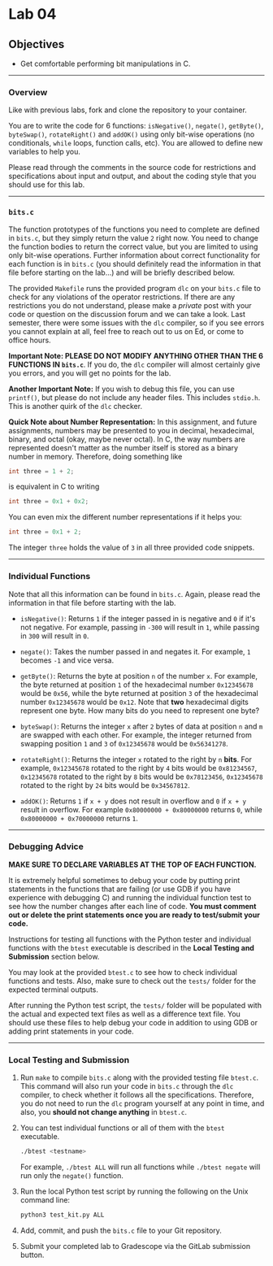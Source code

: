 # Lab 04

## Objectives

- Get comfortable performing bit manipulations in C.

---

### Overview

Like with previous labs, fork and clone the repository to your container.

You are to write the code for 6 functions: `isNegative()`, `negate()`,
`getByte()`, `byteSwap()`, `rotateRight()` and `addOK()` using only bit-wise
operations (no conditionals, `while` loops, function calls, etc). You are
allowed to define new variables to help you.

Please read through the comments in the source code for restrictions and
specifications about input and output, and about the coding style that you
should use for this lab.

---

### `bits.c`

The function prototypes of the functions you need to complete are defined in
`bits.c`, but they simply return the value `2` right now. You need to change the
function bodies to return the correct value, but you are limited to using only
bit-wise operations. Further information about correct functionality for each
function is in `bits.c` (you should definitely read the information in that file
before starting on the lab...) and will be briefly described below.

The provided `Makefile` runs the provided program `dlc` on your `bits.c` file to
check for any violations of the operator restrictions. If there are any
restrictions you do not understand, please make a *private* post with your code
or question on the discussion forum and we can take a look. Last semester, there
were some issues with the `dlc` compiler, so if you see errors you cannot
explain at all, feel free to reach out to us on Ed, or come to office hours.

**Important Note: PLEASE DO NOT MODIFY ANYTHING OTHER THAN THE 6 FUNCTIONS IN
`bits.c`**. If you do, the `dlc` compiler will almost certainly give you errors,
and you will get no points for the lab.

**Another Important Note:** If you wish to debug this file, you can use
`printf()`, but please do not include any header files. This includes `stdio.h`.
This is another quirk of the `dlc` checker.

**Quick Note about Number Representation:** In this assignment, and future
assignments, numbers may be presented to you in decimal, hexadecimal, binary,
and octal (okay, maybe never octal). In C, the way numbers are represented
doesn't matter as the number itself is stored as a binary number in memory.
Therefore, doing something like 

```c
int three = 1 + 2;
```

is equivalent in C to writing

```c
int three = 0x1 + 0x2;
```

You can even mix the different number representations if it helps you:

```c
int three = 0x1 + 2;
```

The integer `three` holds the value of `3` in all three provided code snippets.

---

### Individual Functions

Note that all this information can be found in `bits.c`. Again, please read the
information in that file before starting with the lab.

* `isNegative()`: Returns `1` if the integer passed in is negative and `0` if
  it's not negative. For example, passing in `-300` will result in `1`, while
  passing in `300` will result in `0`.

* `negate()`: Takes the number passed in and negates it. For example, `1`
  becomes `-1` and vice versa.

* `getByte()`: Returns the byte at position `n` of the number `x`. For example,
  the byte returned at position `1` of the hexadecimal number `0x12345678` would
  be `0x56`, while the byte returned at position `3` of the hexadecimal number
  `0x12345678` would be `0x12`. Note that **two** hexadecimal digits represent
  one byte. How many bits do you need to represent one byte?

* `byteSwap()`: Returns the integer `x` after `2` bytes of data at position `n`
  and `m` are swapped with each other. For example, the integer returned from
  swapping position `1` and `3` of `0x12345678` would be `0x56341278`.

* `rotateRight()`: Returns the integer `x` rotated to the right by `n` **bits**.
  For example, `0x12345678` rotated to the right by `4` bits would be
  `0x81234567`, `0x12345678` rotated to the right by `8` bits would be
  `0x78123456`, `0x12345678` rotated to the right by `24` bits would be
  `0x34567812`.

* `addOK()`: Returns `1` if `x + y` does not result in overflow and `0` if `x +
  y` result in overflow. For example `0x80000000 + 0x80000000` returns `0`,
  while `0x80000000 + 0x70000000` returns `1`.

---

### Debugging Advice

**MAKE SURE TO DECLARE VARIABLES AT THE TOP OF EACH FUNCTION.**

It is extremely helpful sometimes to debug your code by putting print statements
in the functions that are failing (or use GDB if you have experience with
debugging C) and running the individual function test to see how the number
changes after each line of code. **You must comment out or delete the print
statements once you are ready to test/submit your code.**

Instructions for testing all functions with the Python tester and individual
functions with the `btest` executable is described in the **Local Testing and
Submission** section below.

You may look at the provided `btest.c` to see how to check individual functions
and tests. Also, make sure to check out the `tests/` folder for the expected
terminal outputs.

After running the Python test script, the `tests/` folder will be populated with
the actual and expected text files as well as a difference text file. You should
use these files to help debug your code in addition to using GDB or adding print
statements in your code.

---

### Local Testing and Submission

1. Run `make` to compile `bits.c` along with the provided testing file
   `btest.c`. This command will also run your code in `bits.c` through the `dlc`
   compiler, to check whether it follows all the specifications. Therefore, you
   do not need to run the `dlc` program yourself at any point in time, and also,
     you **should not change anything** in `btest.c`.

2. You can test individual functions or all of them with the `btest` executable.
   ```bash
   ./btest <testname>
   ```
   For example, `./btest ALL` will run all functions while `./btest negate` will
   run only the `negate()` function.

3. Run the local Python test script by running the following on the Unix command
   line:
    ```bash
    python3 test_kit.py ALL
    ```

4. Add, commit, and push the `bits.c` file to your Git repository.

5. Submit your completed lab to Gradescope via the GitLab submission button.
